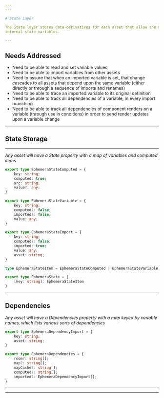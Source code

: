 ```yaml
---
---

# State Layer

The State layer stores data-derivatives for each asset that allow the manipulation of that asset's
internal state variables.

---
```


## Needs Addressed

- Need to be able to read and set variable values
- Need to be able to import variables from other assets
- Need to assure that when an imported variable is set, that change cascades to all assets that depend
upon the same variable (either directly or through a sequence of imports and renames)
- Need to be able to trace an imported variable to its original definition
- Need to be able to track all dependencies of a variable, in every import branching
- Need to be able to track all dependencies of component renders on a variable (through use in conditions)
in order to send render updates upon a variable change

---

## State Storage

---

*Any asset will have a State property with a map of variables and computed items*

```ts
export type EphemeraStateComputed = {
    key: string;
    computed: true;
    src: string;
    value?: any;
}

export type EphemeraStateVariable = {
    key: string;
    computed?: false;
    imported?: false;
    value: any;
}

export type EphemeraStateImport = {
    key: string;
    computed?: false;
    imported: true;
    value: any;
    asset: string;
}

type EphemeraStateItem = EphemeraStateComputed | EphemeraStateVariable | EphemeraStateImport

export type EphemeraState = {
    [key: string]: EphemeraStateItem
}
```

---

## Dependencies

*Any asset will have a Dependencies property with a map keyed by variable names, which lists various sorts of dependencies*

```ts
export type EphemeraDependencyImport = {
    key: string;
    asset: string;
}

export type EphemeraDependencies = {
    room?: string[];
    map?: string[];
    mapCache?: string[];
    computed?: string[];
    imported?: EphemeraDependencyImport[];
}
```

---
---